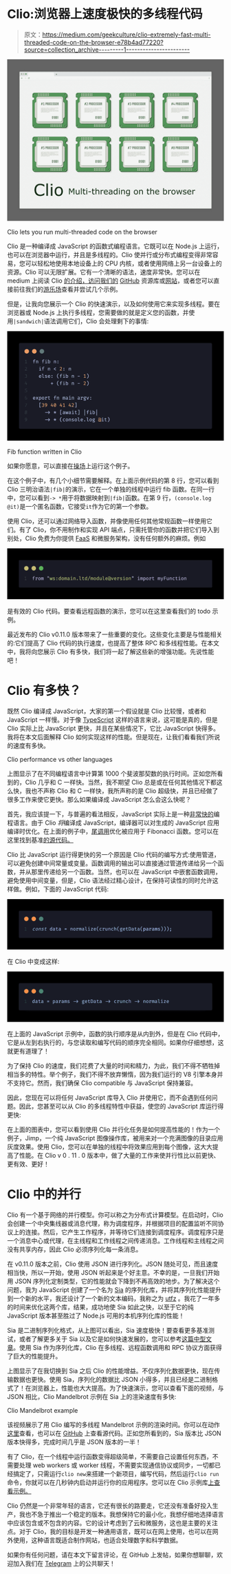 # Clio:浏览器上速度极快的多线程代码

> 原文：<https://medium.com/geekculture/clio-extremely-fast-multi-threaded-code-on-the-browser-e78b4ad77220?source=collection_archive---------1----------------------->

![](img/97a01e01b9aee3f4282c98fa721ef5b1.png)

Clio lets you run multi-threaded code on the browser

Clio 是一种编译成 JavaScript 的函数式编程语言。它既可以在 Node.js 上运行，也可以在浏览器中运行，并且是多线程的。Clio 使并行或分布式编程变得非常容易，您可以轻松地使用本地设备上的 CPU 内核，或者使用网络上另一台设备上的资源。Clio 可以无限扩展。它有一个清晰的语法，速度非常快。您可以在 medium 上阅读 Clio [的介绍，访问我们的](https://pouyae.medium.com/re-introducing-the-clio-programming-language-cfdb3ce9fc49) [GitHub](https://github.com/clio-lang/clio) 资源库或[网站](https://clio-lang.org/)，或者您可以直接前往我们的[游乐场](https://playground.clio-lang.org/)查看并尝试几个示例。

但是，让我向您展示一个 Clio 的快速演示，以及如何使用它来实现多线程。要在浏览器或 Node.js 上执行多线程，您需要做的就是定义您的函数，并使用`|sandwich|`语法调用它们，Clio 会处理剩下的事情:

![](img/262d370a9632ef9651606a760c367e2f.png)

Fib function written in Clio

如果你愿意，可以直接在[操场](https://playground.clio-lang.org/)上运行这个例子。

在这个例子中，有几个小细节需要解释。在上面示例代码的第 8 行，您可以看到 Clio 三明治语法`|fib|`的演示，它在一个单独的线程中运行 fib 函数。在同一行中，您可以看到`-> *`用于将数据映射到`|fib|`函数。在第 9 行，`(console.log @it)`是一个匿名函数，它接受`it`作为它的第一个参数。

使用 Clio，还可以通过网络导入函数，并像使用任何其他常规函数一样使用它们。有了 Clio，你不用制作和实现 API 端点，只需托管你的函数并把它们导入到别处，Clio 免费为你提供 [FaaS](https://en.wikipedia.org/wiki/Function_as_a_service) 和微服务架构，没有任何额外的麻烦。例如

![](img/feba986de2ccb32cf678b797fcfa4a59.png)

是有效的 Clio 代码。要查看远程函数的演示，您可以在这里查看我们的 todo 示例。

最近发布的 Clio v0.11.0 版本带来了一些重要的变化。这些变化主要是与性能相关的:它们提高了 Clio 代码的执行速度，也提高了整体 RPC 和多线程性能。在本文中，我将向您展示 Clio 有多快，我们将一起了解这些新的增强功能。先说性能吧！

# Clio 有多快？

既然 Clio 编译成 JavaScript，大家的第一个假设就是 Clio 比较慢，或者和 JavaScript 一样慢。对于像 [TypeScript](https://benchmarksgame-team.pages.debian.net/benchmarksgame/fastest/node-typescript.html) 这样的语言来说，这可能是真的，但是 Clio 实际上比 JavaScript 更快，并且在某些情况下，它比 JavaScript 快得多。我将在本文后面解释 Clio 如何实现这样的性能。但是现在，让我们看看我们所说的速度有多快。

Clio performance vs other languages

上图显示了在不同编程语言中计算第 1000 个斐波那契数的执行时间。正如您所看到的，Clio 几乎和 C 一样快。当然，我不期望 Clio 总是或在任何其他情况下都这么快，我也不声称 Clio 和 C 一样快，我所声称的是 Clio 超级快，并且已经做了很多工作来使它更快。那么如果编译成 JavaScript 怎么会这么快呢？

首先，我应该提一下，与普遍的看法相反，JavaScript 实际上是一种[非常快的](https://benchmarksgame-team.pages.debian.net/benchmarksgame/fastest/node-gpp.html)编程语言。由于 Clio *将*编译成 JavaScript，编译器可以对生成的 JavaScript 应用编译时优化。在上面的例子中，[尾调用](https://en.wikipedia.org/wiki/Tail_call)优化被应用于 Fibonacci 函数。您可以在这里找到基准[的源代码。](https://github.com/clio-lang/benchmark)

Clio 比 JavaScript 运行得更快的另一个原因是 Clio 代码的编写方式:使用管道，可以避免创建中间常量或变量。函数调用的输出可以直接通过管道传递给另一个函数，并从那里传递给另一个函数。当然，也可以在 JavaScript 中嵌套函数调用，避免使用中间变量，但是，Clio 语法经过精心设计，在保持可读性的同时允许这样做。例如，下面的 JavaScript 代码:

![](img/23a223093791d0ced7d52a507757c62f.png)

在 Clio 中变成这样:

![](img/4157e857e15af0fdc0faff4955c2ddfa.png)

在上面的 JavaScript 示例中，函数的执行顺序是从内到外，但是在 Clio 代码中，它是从左到右执行的，与您读取和编写代码的顺序完全相同。如果你仔细想想，这就更有道理了！

为了保持 Clio 的速度，我们花费了大量的时间和精力，为此，我们不得不牺牲掉相当多的特性。举个例子，我们不得不放弃懒惰，因为我们运行的 V8 引擎本身并不支持它。然而，我们确保 Clio compatible 与 JavaScript 保持兼容。

因此，您现在可以将任何 JavaScript 库导入 Clio 并使用它，而不会遇到任何问题。因此，您甚至可以从 Clio 的多线程特性中获益，使您的 JavaScript 库运行得更快:

在上面的图表中，您可以看到使用 Clio 并行化任务是如何提高性能的！作为一个例子，Jimp，一个纯 JavaScript 图像操作库，被用来对一个充满图像的目录应用灰度效果。使用 Clio，您可以在单独的线程中将效果应用到每个图像，这大大提高了性能。在 Clio v 0 . 11 . 0 版本中，做了大量的工作来使并行性比以前更快、更有效、更好！

# Clio 中的并行

Clio 有一个基于网络的并行模型。你可以称之为分布式计算模型。在启动时，Clio 会创建一个中央集线器或消息代理，称为调度程序，并根据项目的配置监听不同协议上的连接。然后，它产生工作程序，并等待它们连接到调度程序。调度程序只是一个消息中心或代理，在主线程和工作线程之间传递消息。工作线程和主线程之间没有共享内存，因此 Clio 必须序列化每一条消息。

在 v0.11.0 版本之前，Clio 使用 JSON 进行序列化。JSON 随处可见，而且速度相当快，所以一开始，使用 JSON 听起来是个好主意。不幸的是，一旦我们开始用 JSON 序列化定制类型，它的性能就会下降到不再高效的地步。为了解决这个问题，我为 JavaScript 创建了一个名为 [Sia](https://github.com/pouya-eghbali/sia) 的序列化库，并将其序列化性能提升到一个新的水平，我还设计了一个新的文本编码，我称之为 [utfz](https://github.com/pouya-eghbali/utfz) 。我花了一年多的时间来优化这两个库，结果，成功地使 Sia 如此之快，以至于它的纯 JavaScript 版本甚至胜过了 Node.js 可用的本机序列化库的性能！

Sia 是二进制序列化格式，从上图可以看出，Sia 速度极快！要查看更多基准测试，或者了解更多关于 Sia 以及它是如何快速发展的，您可以参考[这篇中型文章](https://pouyae.medium.com/sia-an-ultra-fast-serializer-in-pure-javascript-394a5c2166b8)。使用 Sia 作为序列化库，Clio 在多线程、远程函数调用和 RPC 协议方面获得了巨大的性能提升。

上图显示了在我切换到 Sia 之后 Clio 的性能增益。不仅序列化数据更快，现在传输数据也更快。使用 Sia，序列化的数据比 JSON 小得多，并且已经是二进制格式了！在浏览器上，性能也大大提高。为了快速演示，您可以查看下面的视频，与 JSON 相比，Clio Mandelbrot 示例在 Sia 上的渲染速度有多快:

Clio Mandelbrot example

该视频展示了用 Clio 编写的多线程 Mandelbrot 示例的渲染时间。你可以在动作[这里](https://clio-mandelbrot.vercel.app/)查看，也可以在 [GitHub](https://github.com/clio-lang/examples/tree/master/mandelbrot) 上查看源代码。正如您所看到的，Sia 版本比 JSON 版本快得多，完成时间几乎是 JSON 版本的一半！

有了 Clio，在一个线程中运行函数变得超级简单，不需要自己设置任何东西，不需要处理 web workers 或 worker 线程，不需要实现通信协议或同步，一切都已经搞定了，只需运行`clio new`来搭建一个新项目，编写代码，然后运行`clio run`命令，你就可以在几秒钟内启动并运行你的应用程序。您可以在 Clio 示例库[上查看示例。](https://github.com/clio-lang/examples)

Clio 仍然是一个非常年轻的语言，它还有很长的路要走，它还没有准备好投入生产，我也不急于推出一个稳定的版本。我想保持它的最小化，我想仔细地选择语言中应该包含或不包含的内容。它的设计考虑到了云和微服务，这也是主要的关注点。对于 Clio，我的目标是开发一种通用语言，既可以在网上使用，也可以在网外使用，这种语言既适合制作网站，也适合处理数字和科学数据。

如果你有任何问题，请在本文下留言评论，在 GitHub 上发帖，如果你想聊聊，欢迎加入我们在 [Telegram](https://t.me/clio_lang) 上的公共聊天！